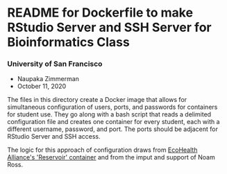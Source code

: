 # README for Dockerfile to make RStudio Server and SSH Server for Bioinformatics Class

### University of San Francisco

* Naupaka Zimmerman
* October 11, 2020

The files in this directory create a Docker image that allows for simultaneous configuration of users, ports, and passwords for containers for student use. They go along with a bash script that reads a delimited configuration file and creates one container for every student, each with a different username, password, and port. The ports should be adjacent for RStudio Server and SSH access.

The logic for this approach of configuration draws from [EcoHealth Alliance's 'Reservoir' container](https://github.com/ecohealthalliance/reservoir) and from the imput and support of Noam Ross.
